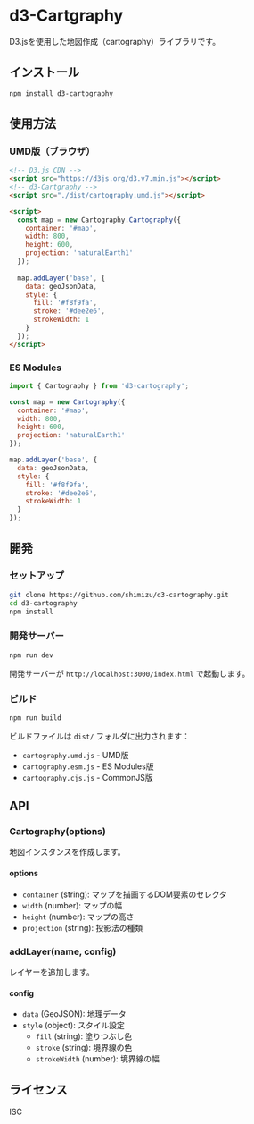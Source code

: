 # d3-Cartgraphy

D3.jsを使用した地図作成（cartography）ライブラリです。

## インストール

```bash
npm install d3-cartography
```

## 使用方法

### UMD版（ブラウザ）

```html
<!-- D3.js CDN -->
<script src="https://d3js.org/d3.v7.min.js"></script>
<!-- d3-Cartgraphy -->
<script src="./dist/cartography.umd.js"></script>

<script>
  const map = new Cartography.Cartography({
    container: '#map',
    width: 800,
    height: 600,
    projection: 'naturalEarth1'
  });
  
  map.addLayer('base', {
    data: geoJsonData,
    style: {
      fill: '#f8f9fa',
      stroke: '#dee2e6',
      strokeWidth: 1
    }
  });
</script>
```

### ES Modules

```javascript
import { Cartography } from 'd3-cartography';

const map = new Cartography({
  container: '#map',
  width: 800,
  height: 600,
  projection: 'naturalEarth1'
});

map.addLayer('base', {
  data: geoJsonData,
  style: {
    fill: '#f8f9fa',
    stroke: '#dee2e6',
    strokeWidth: 1
  }
});
```

## 開発

### セットアップ

```bash
git clone https://github.com/shimizu/d3-cartography.git
cd d3-cartography
npm install
```

### 開発サーバー

```bash
npm run dev
```

開発サーバーが `http://localhost:3000/index.html` で起動します。

### ビルド

```bash
npm run build
```

ビルドファイルは `dist/` フォルダに出力されます：
- `cartography.umd.js` - UMD版
- `cartography.esm.js` - ES Modules版  
- `cartography.cjs.js` - CommonJS版

## API

### Cartography(options)

地図インスタンスを作成します。

#### options

- `container` (string): マップを描画するDOM要素のセレクタ
- `width` (number): マップの幅
- `height` (number): マップの高さ
- `projection` (string): 投影法の種類

### addLayer(name, config)

レイヤーを追加します。

#### config

- `data` (GeoJSON): 地理データ
- `style` (object): スタイル設定
  - `fill` (string): 塗りつぶし色
  - `stroke` (string): 境界線の色
  - `strokeWidth` (number): 境界線の幅

## ライセンス

ISC